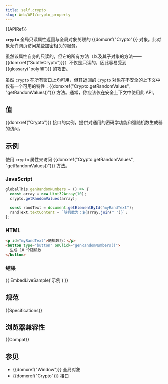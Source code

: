```yaml
---
title: self.crypto
slug: Web/API/crypto_property
---
```


{{APIRef}}

**`crypto`** 全局只读属性返回与全局对象关联的 {{domxref("Crypto")}} 对象。此对象允许网页访问某些加密相关的服务。

虽然该属性自身的只读的，但它的所有方法（以及其子对象的方法——{{domxref("SubtleCrypto")}}）不仅是只读的，因此容易受到 {{glossary("polyfill")}} 的攻击。

虽然 `crypto` 在所有窗口上均可用，但其返回的 `Crypto` 对象在不安全的上下文中仅有一个可用的特性：{{domxref("Crypto.getRandomValues", "getRandomValues()")}} 方法。通常，你应该仅在安全上下文中使用此 API。

## 值

{{domxref("Crypto")}} 接口的实例，提供对通用的密码学功能和强随机数生成器的访问。

## 示例

使用 `crypto` 属性来访问 {{domxref("Crypto.getRandomValues", "getRandomValues()")}} 方法。

### JavaScript

```js
globalThis.genRandomNumbers = () => {
  const array = new Uint32Array(10);
  crypto.getRandomValues(array);

  const randText = document.getElementById("myRandText");
  randText.textContent = `随机数为：${array.join(" ")}`;
};
```

### HTML

```html
<p id="myRandText">随机数为：</p>
<button type="button" onClick="genRandomNumbers()">
  生成 10 个随机数
</button>
```

### 结果

{{ EmbedLiveSample('示例') }}

## 规范

{{Specifications}}

## 浏览器兼容性

{{Compat}}

## 参见

- {{domxref("Window")}} 全局对象
- {{domxref("Crypto")}} 接口
